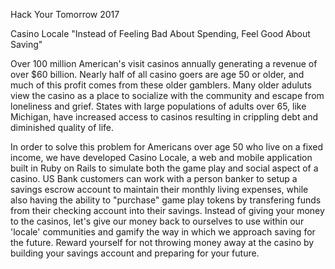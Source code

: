 Hack Your Tomorrow 2017

Casino Locale
"Instead of Feeling Bad About Spending, Feel Good About Saving"

Over 100 million American's visit casinos annually generating a revenue of over $60 billion. Nearly half of all casino goers are age 50 or older, and much of this profit comes from these older gamblers. Many older aduluts view the casino as a place to socialize with the community and escape from loneliness and grief. States with large populations of adults over 65, like Michigan, have increased access to casinos resulting in crippling debt and diminished quality of life.

In order to solve this problem for Americans over age 50 who live on a fixed income, we have developed Casino Locale, a web and mobile application built in Ruby on Rails to simulate both the game play and social aspect of a casino. US Bank customers can work with a person banker to setup a savings escrow account to maintain their monthly living expenses, while also having the ability to "purchase" game play tokens by transfering funds from their checking account into their savings. Instead of giving your money to the casinos, let's give our money back to ourselves to use within our 'locale' communities and gamify the way in which we approach saving for the future. Reward yourself for not throwing money away at the casino by building your savings account and preparing for your future.
